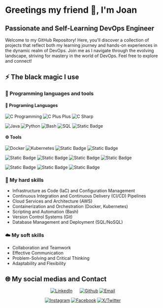 # Greetings my friend 👋, I'm Joan

## Passionate and Self-Learning DevOps Engineer

Welcome to my GitHub Repository! Here, you'll discover a collection of projects that reflect both my learning journey and hands-on experiences in the dynamic realm of DevOps. Join me as I navigate through the evolving landscape, striving for mastery in the world of DevOps. Feel free to explore and connect!

## ⚡ The black magic I use

### 🔧 Programming languages and tools

#### 💾 Programing Languages

![C Programming](https://img.shields.io/badge/C%20Programming-blue?style=for-the-badge&logo=C&logoColor=white)
![C Plus Plus](https://img.shields.io/badge/C%2B%2B%20Programming-0000b3?style=for-the-badge&logo=C%2B%2B&logoColor=white)
![C Sharp](https://img.shields.io/badge/C%23%20Programming-purple?style=for-the-badge&logo=C%23&logoColor=white)

![Java](https://img.shields.io/badge/Java-e60000?style=for-the-badge&logo=openjdk&logoColor=white)
![Python](https://img.shields.io/badge/Python-339933?style=for-the-badge&logo=python&logoColor=white)
![Bash](https://img.shields.io/badge/BASH-grey?style=for-the-badge&logo=gnubash&logoColor=white)
![SQL](https://img.shields.io/badge/SQL-orange?style=for-the-badge&logo=amazondocumentdb&logoColor=white)
![Static Badge](https://img.shields.io/badge/LATEX-008080?style=for-the-badge&logo=latex&logoColor=white)

#### ⚙️ Tools

![Docker](https://img.shields.io/badge/Docker-blue?style=for-the-badge&logo=Docker&logoColor=white)
![Kubernetes](https://img.shields.io/badge/KUBERNETES-326CE5?style=for-the-badge&logo=kubernetes&logoColor=white)
![Static Badge](https://img.shields.io/badge/ANSIBLE-black?style=for-the-badge&logo=Ansible&logoColor=white)
![Static Badge](https://img.shields.io/badge/SLACK-4A154B?style=for-the-badge&logo=Slack)

![Static Badge](https://img.shields.io/badge/GIT-black?style=for-the-badge&logo=git)
![Static Badge](https://img.shields.io/badge/GITHUB-6e5494?style=for-the-badge&logo=github)
![Static Badge](https://img.shields.io/badge/JENKINS-335061?style=for-the-badge&logo=jenkins&logoColor=white)
![Static Badge](https://img.shields.io/badge/AMAZON%20AWS-FF9900?style=for-the-badge&logo=amazonaws&logoColor=white)

![Static Badge](https://img.shields.io/badge/LINUX%20OS-black?style=for-the-badge&logo=linux&logoColor=white)
![Static Badge](https://img.shields.io/badge/VS%20CODE-0877B9?style=for-the-badge&logo=visualstudiocode&logoColor=white)
![Static Badge](https://img.shields.io/badge/ALACRITTY-F46D01?style=for-the-badge&logo=alacritty&logoColor=white)

### 💪 My hard skills

- Infrastructure as Code (IaC) and Configuration Management
- Continuous Integration and Continuous Delivery (CI/CD) Pipelines
- Cloud Services and Architecture (AWS)
- Containerization and Orchestration (Docker, Kubernetes)
- Scripting and Automation (Bash)
- Version Control Systems (Git)
- Database Management and Deployment (SQL/NoSQL)

### ☁️ My soft skills

- Collaboration and Teamwork
- Effective Communication
- Problem-Solving and Critical Thinking
- Adaptability and Flexibility

## 🌐 My social medias and Contact

<div style="text-align:center">
  <p align="center">
    <a style="padding-right: 20px;" href="https://www.linkedin.com/in/jfpedrogarcia"><img alt="LinkedIn" src="https://img.shields.io/badge/JOAN%20FRANCESC%20PEDRO%20GARCIA-0077B5?style=for-the-badge&logo=Linkedin&logoColor=white" /></a>
    <a href="https://www.github.com/joanfrancescpedro/"><img alt="Github" src="https://img.shields.io/badge/JOAN%20FRANCESC%20PEDRO%20GARCIA-6e5494?style=for-the-badge&logo=Github&logoColor=white"></a>
    <a href="mailto:joan.f.pedro@protonmail.com?subject=Let's%20go%20for%20a%20second%20breakfast"><img alt="Email" src="https://img.shields.io/badge/EMAIL%20ME-8B89CC?style=for-the-badge&logo=protonmail&logoColor=white" /> </a>
  </p>
  <p align="center">
    <a href="https://www.instagram.com/socunzombi/"><img alt="Instagram" src="https://img.shields.io/badge/SOCUNZOMBI-C13584?style=for-the-badge&logo=Instagram&logoColor=white"></a>
    <a href="https://www.facebook.com/socunzombi/"> <img alt="Facebook" src="https://img.shields.io/badge/SOCUNZOMBI-17A9FD?style=for-the-badge&logo=Facebook&logoColor=white" /></a>
    <a href="https://www.twitter.com/socunzombi/"><img alt="X/Twitter" src="https://img.shields.io/badge/SOCUNZOMBI-black?style=for-the-badge&logo=x&logoColor=white" /></a>
  </p>
</div>
